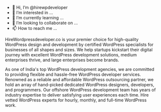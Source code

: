 - 👋 Hi, I’m @hirewpdeveloper
- 👀 I’m interested in ...
- 🌱 I’m currently learning ...
- 💞️ I’m looking to collaborate on ...
- 📫 How to reach me ...

HireWordpressdeveloper.co is your premier choice for high-quality WordPress design and development by certified WordPress specialists for businesses of all shapes and sizes. 
We help startups kickstart their digital journey with excellent WordPress development solutions, medium enterprises thrive, and large enterprises become brands. 

As one of India's top WordPress development agencies, we are committed to providing flexible and hassle-free WordPress developer services. 
Renowned as a reliable and affordable WordPress outsourcing partner, we hold an array of hand-picked dedicated WordPress designers, developers, and programmers. 
Our offshore WordPress development team has years of industry expertise to deliver satisfying user experiences each time. Hire vetted WordPress experts 
for hourly, monthly, and full-time WordPress work. 

<!---
hirewpdeveloper/hirewpdeveloper is a ✨ special ✨ repository because its `README.md` (this file) appears on your GitHub profile.
You can click the Preview link to take a look at your changes.
--->
